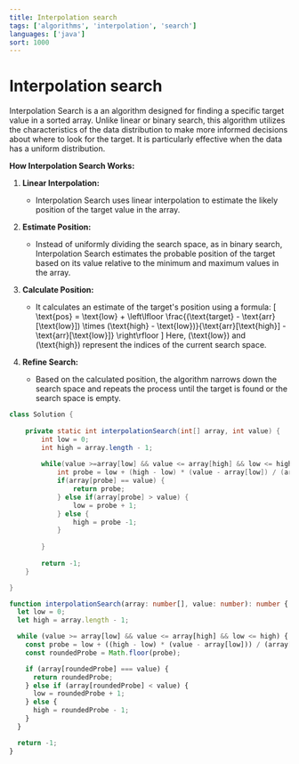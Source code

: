 ```yaml
---
title: Interpolation search
tags: ['algorithms', 'interpolation', 'search']
languages: ['java']
sort: 1000
---
```

# Interpolation search

Interpolation Search is a an algorithm designed for finding a specific target value in a sorted array. Unlike linear or binary search, this algorithm utilizes the characteristics of the data distribution to make more informed decisions about where to look for the target. It is particularly effective when the data has a uniform distribution.

**How Interpolation Search Works:**

1. **Linear Interpolation:**
   - Interpolation Search uses linear interpolation to estimate the likely position of the target value in the array.

2. **Estimate Position:**
   - Instead of uniformly dividing the search space, as in binary search, Interpolation Search estimates the probable position of the target based on its value relative to the minimum and maximum values in the array.

3. **Calculate Position:**
   - It calculates an estimate of the target's position using a formula: 
      \[ \text{pos} = \text{low} + \left\lfloor \frac{(\text{target} - \text{arr}[\text{low}]) \times (\text{high} - \text{low})}{\text{arr}[\text{high}] - \text{arr}[\text{low}]} \right\rfloor \]
      Here, \(\text{low}\) and \(\text{high}\) represent the indices of the current search space.

4. **Refine Search:**
   - Based on the calculated position, the algorithm narrows down the search space and repeats the process until the target is found or the search space is empty.

```java
class Solution {
    	
	private static int interpolationSearch(int[] array, int value) {
		int low = 0;
		int high = array.length - 1;
		
		while(value >=array[low] && value <= array[high] && low <= high) {
			int probe = low + (high - low) * (value - array[low]) / (array[high] - array[low]);
			if(array[probe] == value) {
				return probe;
			} else if(array[probe] > value) {
				low = probe + 1;
			} else {
				high = probe -1;
			}
			
		}
		
		return -1;
	}

}
```

```typescript
function interpolationSearch(array: number[], value: number): number {
  let low = 0;
  let high = array.length - 1;

  while (value >= array[low] && value <= array[high] && low <= high) {
    const probe = low + ((high - low) * (value - array[low])) / (array[high] - array[low]);
    const roundedProbe = Math.floor(probe);

    if (array[roundedProbe] === value) {
      return roundedProbe;
    } else if (array[roundedProbe] < value) {
      low = roundedProbe + 1;
    } else {
      high = roundedProbe - 1;
    }
  }

  return -1;
}
```